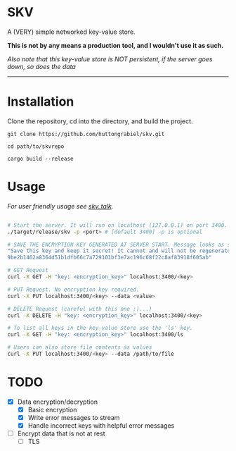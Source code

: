# SKV

A (VERY) simple networked key-value store.

**This is not by any means a production tool, and I wouldn't use it as such.**

*Also note that this key-value store is NOT persistent, if the server goes down,
so does the data*

---

# Installation

Clone the repository, cd into the directory, and build the project.

```
git clone https://github.com/huttongrabiel/skv.git

cd path/to/skvrepo

cargo build --release
```

# Usage

*For user friendly usage see [skv_talk](https://github.com/huttongrabiel/skv_talk).*

```bash

# Start the server. It will run on localhost (127.0.0.1) on port 3400.
./target/release/skv -p <port> # [default 3400] -p is optional

# SAVE THE ENCRYPTION KEY GENERATED AT SERVER START. Message looks as such:
"Save this key and keep it secret! It cannot and will not be regenerated.
9be2b1462a8364d51b1dfb66c7a729101bf3e7ac196c68f22c8af83918f605ab"

# GET Request
curl -X GET -H "key: <encryption_key>" localhost:3400/<key>

# PUT Request. No encryption key required.
curl -X PUT localhost:3400/<key> --data <value>

# DELETE Request (careful with this one ;)...)
curl -X DELETE -H "key: <encryption_key>" localhost:3400/<key>

# To list all keys in the key-value store use the 'ls' key.
curl -X GET -H "key: <encryption_key>" localhost:3400/ls

# Users can also store file contents as values
curl -X PUT localhost:3400/<key> --data /path/to/file

```

# TODO
- [X] Data encryption/decryption
    - [X] Basic encryption
    - [X] Write error messages to stream
    - [X] Handle incorrect keys with helpful error messages
- [ ] Encrypt data that is not at rest
    - [ ] TLS

